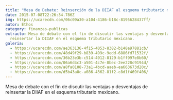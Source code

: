 ```yaml
---
title: "Mesa de Debate: Reinserción de la DIIAF al esquema tributario mexicano"
date: 2015-07-08T22:26:34.786Z
img: https://ucarecdn.com/06c09a30-a104-4186-b18c-8195628437ff/
autor: Ethos
category: finanzas-publicas
extracto: Mesa de debate con el fin de discutir las ventajas y desventajas de
  reinsertar la DIIAF en el esquema tributario mexicano.
galeria:
  - https://ucarecdn.com/ae363136-4f15-4053-8382-b148e97881cb/
  - https://ucarecdn.com/48d49f29-b839-499c-9edd-6886fd71532f/
  - https://ucarecdn.com/36b23e3b-c514-4912-8129-b1ff997e8b60/
  - https://ucarecdn.com/06a6d4c3-a501-4c7e-8bec-2ee228c9194d/
  - https://ucarecdn.com/a8fa0108-73a1-4bcd-aaeb-ea663673d20c/
  - https://ucarecdn.com/d5b43a8c-a086-4362-81f2-c8d1f469f406/
---
```

Mesa de debate con el fin de discutir las ventajas y desventajas de reinsertar la DIIAF en el esquema tributario mexicano.